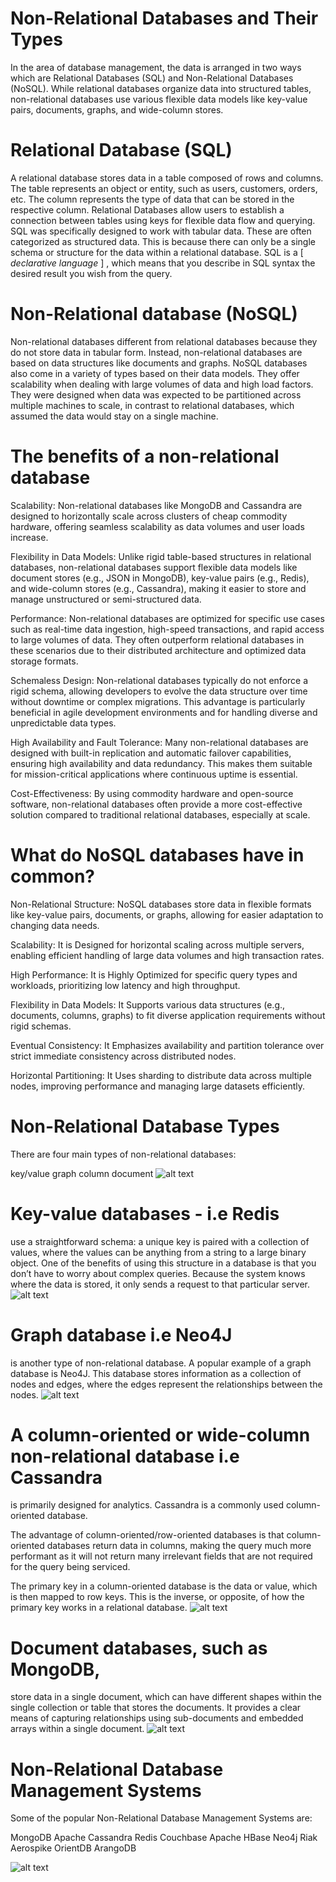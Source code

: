# Non-Relational Databases and Their Types

In the area of database management, the data is arranged in two ways which are Relational Databases (SQL) and Non-Relational Databases (NoSQL). While relational databases organize data into structured tables, non-relational databases use various flexible data models like key-value pairs, documents, graphs, and wide-column stores.

# Relational Database (SQL)
A relational database stores data in a table composed of rows and columns. The table represents an object or entity, such as users, customers, orders, etc.
The column represents the type of data that can be stored in the respective column.
Relational Databases allow users to establish a connection between tables using keys for flexible data flow and querying.
SQL was specifically designed to work with tabular data. These are often categorized as structured data.
This is because there can only be a single schema or structure for the data within a relational database.
SQL is a [ *_declarative language_* ] , which means that you describe in SQL syntax the desired result you wish from the query.

# Non-Relational database (NoSQL)
Non-relational databases different from relational databases because they do not store data in tabular form.
Instead, non-relational databases are based on data structures like documents and graphs. NoSQL databases also come in a variety of types based on their data models.
They offer scalability when dealing with large volumes of data and high load factors. They were designed when data was expected to be partitioned across multiple machines to scale, in contrast to relational databases, which assumed the data would stay on a single machine.

# The benefits of a non-relational database
Scalability: 
Non-relational databases like MongoDB and Cassandra are designed to horizontally scale across clusters of cheap commodity hardware, offering seamless scalability as data volumes and user loads increase.

Flexibility in Data Models: 
Unlike rigid table-based structures in relational databases, non-relational databases support flexible data models like document stores (e.g., JSON in MongoDB), key-value pairs (e.g., Redis), and wide-column stores (e.g., Cassandra), making it easier to store and manage unstructured or semi-structured data.

Performance: 
Non-relational databases are optimized for specific use cases such as real-time data ingestion, high-speed transactions, and rapid access to large volumes of data. They often outperform relational databases in these scenarios due to their distributed architecture and optimized data storage formats.

Schemaless Design: 
Non-relational databases typically do not enforce a rigid schema, allowing developers to evolve the data structure over time without downtime or complex migrations. This advantage is particularly beneficial in agile development environments and for handling diverse and unpredictable data types.

High Availability and Fault Tolerance: 
Many non-relational databases are designed with built-in replication and automatic failover capabilities, ensuring high availability and data redundancy. This makes them suitable for mission-critical applications where continuous uptime is essential.

Cost-Effectiveness: 
By using commodity hardware and open-source software, non-relational databases often provide a more cost-effective solution compared to traditional relational databases, especially at scale.

# What do NoSQL databases have in common?
Non-Relational Structure: 
NoSQL databases store data in flexible formats like key-value pairs, documents, or graphs, allowing for easier adaptation to changing data needs.

Scalability: 
It is Designed for horizontal scaling across multiple servers, enabling efficient handling of large data volumes and high transaction rates.

High Performance: 
It is Highly Optimized for specific query types and workloads, prioritizing low latency and high throughput.

Flexibility in Data Models: 
It Supports various data structures (e.g., documents, columns, graphs) to fit diverse application requirements without rigid schemas.

Eventual Consistency: 
It Emphasizes availability and partition tolerance over strict immediate consistency across distributed nodes.

Horizontal Partitioning: 
It Uses sharding to distribute data across multiple nodes, improving performance and managing large datasets efficiently.

# Non-Relational Database Types
There are four main types of non-relational databases:

key/value
graph
column
document
![alt text](image-4.png)

# Key-value databases - i.e Redis
use a straightforward schema: a unique key is paired with a collection of values, where the values can be anything from a string to a large binary object. One of the benefits of using this structure in a database is that you don’t have to worry about complex queries. Because the system knows where the data is stored, it only sends a request to that particular server.
![alt text](Screenshot_31-12-2024_14479_www.geeksforgeeks.org.jpeg)

# Graph database i.e Neo4J
is another type of non-relational database. A popular example of a graph database is Neo4J. This database stores information as a collection of nodes and edges, where the edges represent the relationships between the nodes.
![alt text](image-5.png)

# A column-oriented or wide-column non-relational database i.e Cassandra 
is primarily designed for analytics. Cassandra is a commonly used column-oriented database.

The advantage of column-oriented/row-oriented databases is that column-oriented databases return data in columns, making the query much more performant as it will not return many irrelevant fields that are not required for the query being serviced.

The primary key in a column-oriented database is the data or value, which is then mapped to row keys. This is the inverse, or opposite, of how the primary key works in a relational database.
![alt text](Screenshot_31-12-2024_145159_www.geeksforgeeks.org.jpeg)

# Document databases, such as MongoDB, 
store data in a single document, which can have different shapes within the single collection or table that stores the documents. It provides a clear means of capturing relationships using sub-documents and embedded arrays within a single document.
![alt text](image-6.png)


# Non-Relational Database Management Systems
Some of the popular Non-Relational Database Management Systems are:

MongoDB
Apache Cassandra
Redis
Couchbase
Apache HBase
Neo4j
Riak
Aerospike
OrientDB
ArangoDB

![alt text](Screenshot_31-12-2024_145711_www.geeksforgeeks.org.jpeg)